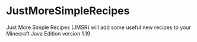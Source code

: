 # JustMoreSimpleRecipes

Just More Simple Recipes (JMSR) will add some useful new recipes to your Minecraft Java Edition version 1.19
